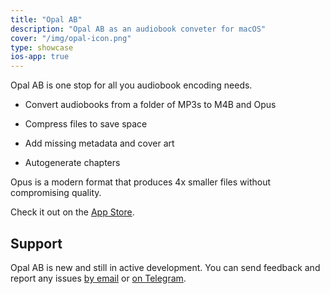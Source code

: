 ```yaml
---
title: "Opal AB"
description: "Opal AB as an audiobook conveter for macOS"
cover: "/img/opal-icon.png"
type: showcase
ios-app: true
---
```


Opal AB is one stop for all you audiobook encoding needs.

+ Convert audiobooks from a folder of MP3s to M4B and Opus 

+ Compress files to save space

+ Add missing metadata and cover art 

+ Autogenerate chapters

Opus is a modern format that produces 4x smaller files without compromising quality.

Check it out on the [App Store](https://apps.apple.com/us/app/audiobook-converter-opal-ab/id6476818203).

## Support

Opal AB is new and still in active development. You can send feedback and report any issues [by email](mailto:feedback@nikstar.me?subject=Opal%20AB%20feedback) or [on Telegram](https://t.me/nikstar).
